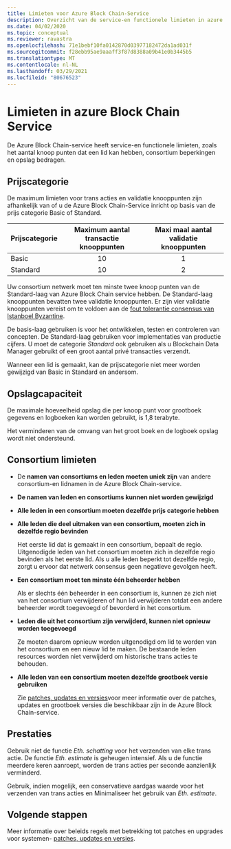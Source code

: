 ```yaml
---
title: Limieten voor Azure Block Chain-Service
description: Overzicht van de service-en functionele limieten in azure Block Chain Service
ms.date: 04/02/2020
ms.topic: conceptual
ms.reviewer: ravastra
ms.openlocfilehash: 71e1bebf10fa0142870d03977182472da1ad031f
ms.sourcegitcommit: f28ebb95ae9aaaff3f87d8388a09b41e0b3445b5
ms.translationtype: MT
ms.contentlocale: nl-NL
ms.lasthandoff: 03/29/2021
ms.locfileid: "80676523"
---
```

# <a name="limits-in-azure-blockchain-service"></a>Limieten in azure Block Chain Service

De Azure Block Chain-service heeft service-en functionele limieten, zoals het aantal knoop punten dat een lid kan hebben, consortium beperkingen en opslag bedragen.

## <a name="pricing-tier"></a>Prijscategorie

De maximum limieten voor trans acties en validatie knooppunten zijn afhankelijk van of u de Azure Block Chain-Service inricht op basis van de prijs categorie Basic of Standard.

| Prijscategorie | Maximum aantal transactie knooppunten | Maxi maal aantal validatie knooppunten |
|:---|:---:|:---:|
| Basic | 10 | 1 |
| Standard | 10 | 2 |

Uw consortium netwerk moet ten minste twee knoop punten van de Standard-laag van Azure Block Chain service hebben. De Standard-laag knooppunten bevatten twee validatie knooppunten. Er zijn vier validatie knooppunten vereist om te voldoen aan de [fout tolerantie consensus van Istanboel Byzantine](https://github.com/jpmorganchase/quorum/wiki/Quorum-Consensus).

De basis-laag gebruiken is voor het ontwikkelen, testen en controleren van concepten. De Standard-laag gebruiken voor implementaties van productie cijfers. U moet de categorie *Standard* ook gebruiken als u Blockchain Data Manager gebruikt of een groot aantal privé transacties verzendt.

Wanneer een lid is gemaakt, kan de prijscategorie niet meer worden gewijzigd van Basic in Standard en andersom.

## <a name="storage-capacity"></a>Opslagcapaciteit

De maximale hoeveelheid opslag die per knoop punt voor grootboek gegevens en logboeken kan worden gebruikt, is 1,8 terabyte.

Het verminderen van de omvang van het groot boek en de logboek opslag wordt niet ondersteund.
## <a name="consortium-limits"></a>Consortium limieten

* De **namen van consortiums en leden moeten uniek zijn** van andere consortium-en lidnamen in de Azure Block Chain-service.

* **De namen van leden en consortiums kunnen niet worden gewijzigd**

* **Alle leden in een consortium moeten dezelfde prijs categorie hebben**

* **Alle leden die deel uitmaken van een consortium, moeten zich in dezelfde regio bevinden**

    Het eerste lid dat is gemaakt in een consortium, bepaalt de regio. Uitgenodigde leden van het consortium moeten zich in dezelfde regio bevinden als het eerste lid. Als u alle leden beperkt tot dezelfde regio, zorgt u ervoor dat netwerk consensus geen negatieve gevolgen heeft.

* **Een consortium moet ten minste één beheerder hebben**

    Als er slechts één beheerder in een consortium is, kunnen ze zich niet van het consortium verwijderen of hun lid verwijderen totdat een andere beheerder wordt toegevoegd of bevorderd in het consortium.

* **Leden die uit het consortium zijn verwijderd, kunnen niet opnieuw worden toegevoegd**

    Ze moeten daarom opnieuw worden uitgenodigd om lid te worden van het consortium en een nieuw lid te maken. De bestaande leden resources worden niet verwijderd om historische trans acties te behouden.

* **Alle leden van een consortium moeten dezelfde grootboek versie gebruiken**

    Zie [patches, updates en versies](ledger-versions.md)voor meer informatie over de patches, updates en grootboek versies die beschikbaar zijn in de Azure Block Chain-service.

## <a name="performance"></a>Prestaties

Gebruik niet de functie *Eth. schatting* voor het verzenden van elke trans actie. De functie *Eth. estimate* is geheugen intensief. Als u de functie meerdere keren aanroept, worden de trans acties per seconde aanzienlijk verminderd.

Gebruik, indien mogelijk, een conservatieve aardgas waarde voor het verzenden van trans acties en Minimaliseer het gebruik van *Eth. estimate*.

## <a name="next-steps"></a>Volgende stappen

Meer informatie over beleids regels met betrekking tot patches en upgrades voor systemen- [patches, updates en versies](ledger-versions.md).
